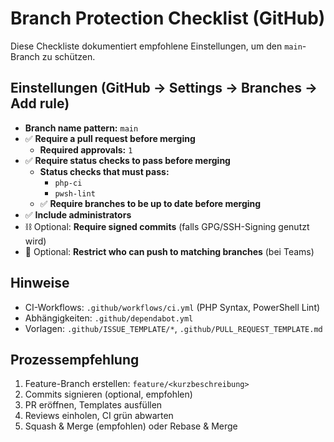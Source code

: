 # Branch Protection Checklist (GitHub)

Diese Checkliste dokumentiert empfohlene Einstellungen, um den `main`-Branch zu schützen.

## Einstellungen (GitHub → Settings → Branches → Add rule)

- **Branch name pattern:** `main`
- ✅ **Require a pull request before merging**
  - **Required approvals:** `1`
- ✅ **Require status checks to pass before merging**
  - **Status checks that must pass:**
    - `php-ci`
    - `pwsh-lint`
  - ✅ **Require branches to be up to date before merging**
- ✅ **Include administrators**
- ⛓️ Optional: **Require signed commits** (falls GPG/SSH-Signing genutzt wird)
- 🔐 Optional: **Restrict who can push to matching branches** (bei Teams)

## Hinweise
- CI-Workflows: `.github/workflows/ci.yml` (PHP Syntax, PowerShell Lint)
- Abhängigkeiten: `.github/dependabot.yml`
- Vorlagen: `.github/ISSUE_TEMPLATE/*`, `.github/PULL_REQUEST_TEMPLATE.md`

## Prozessempfehlung
1. Feature-Branch erstellen: `feature/<kurzbeschreibung>`
2. Commits signieren (optional, empfohlen)
3. PR eröffnen, Templates ausfüllen
4. Reviews einholen, CI grün abwarten
5. Squash & Merge (empfohlen) oder Rebase & Merge
